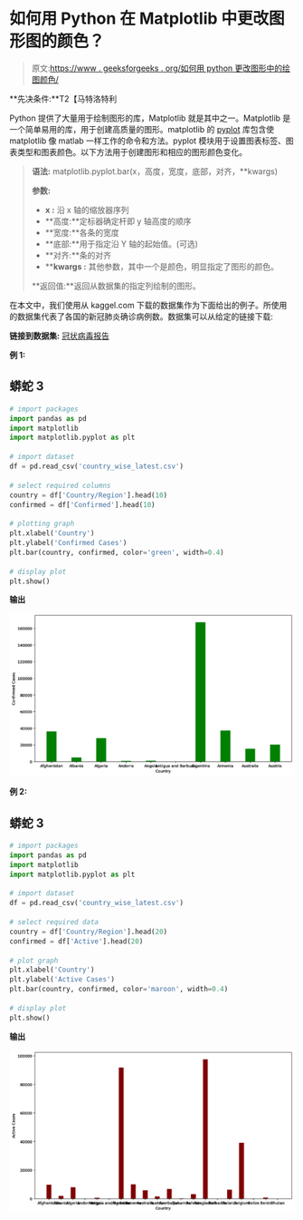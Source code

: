 # 如何用 Python 在 Matplotlib 中更改图形图的颜色？

> 原文:[https://www . geeksforgeeks . org/如何用 python 更改图形中的绘图颜色/](https://www.geeksforgeeks.org/how-to-change-the-color-of-a-graph-plot-in-matplotlib-with-python/)

**先决条件:**T2【马特洛特利

Python 提供了大量用于绘制图形的库，Matplotlib 就是其中之一。Matplotlib 是一个简单易用的库，用于创建高质量的图形。matplotlib 的 [pyplot](https://www.geeksforgeeks.org/pyplot-in-matplotlib/) 库包含使 matplotlib 像 matlab 一样工作的命令和方法。pyplot 模块用于设置图表标签、图表类型和图表颜色。以下方法用于创建图形和相应的图形颜色变化。

> **语法:** matplotlib.pyplot.bar(x，高度，宽度，底部，对齐，**kwargs)
> 
> **参数:**
> 
> *   **x :** 沿 x 轴的缩放器序列
> *   **高度:**定标器确定杆即 y 轴高度的顺序
> *   **宽度:**各条的宽度
> *   **底部:**用于指定沿 Y 轴的起始值。(可选)
> *   **对齐:**条的对齐
> *   ****kwargs :** 其他参数，其中一个是颜色，明显指定了图形的颜色。
> 
> **返回值:**返回从数据集的指定列绘制的图形。

在本文中，我们使用从 kaggel.com 下载的数据集作为下面给出的例子。所使用的数据集代表了各国的新冠肺炎确诊病例数。数据集可以从给定的链接下载:

**链接到数据集:** [冠状病毒报告](https://www.kaggle.com/imdevskp/corona-virus-report)

**例 1:**

## 蟒蛇 3

```py
# import packages
import pandas as pd
import matplotlib
import matplotlib.pyplot as plt

# import dataset
df = pd.read_csv('country_wise_latest.csv')

# select required columns
country = df['Country/Region'].head(10)
confirmed = df['Confirmed'].head(10)

# plotting graph
plt.xlabel('Country')
plt.ylabel('Confirmed Cases')
plt.bar(country, confirmed, color='green', width=0.4)

# display plot
plt.show()
```

**输出**

![](img/145e65720c3b0eeb7a9834824e782d9d.png)

**例 2:**

## 蟒蛇 3

```py
# import packages
import pandas as pd
import matplotlib
import matplotlib.pyplot as plt

# import dataset
df = pd.read_csv('country_wise_latest.csv')

# select required data
country = df['Country/Region'].head(20)
confirmed = df['Active'].head(20)

# plot graph
plt.xlabel('Country')
plt.ylabel('Active Cases')
plt.bar(country, confirmed, color='maroon', width=0.4)

# display plot
plt.show()
```

**输出**

![](img/66e4d23ff7b871e6ad95e9b6eb62b2f5.png)